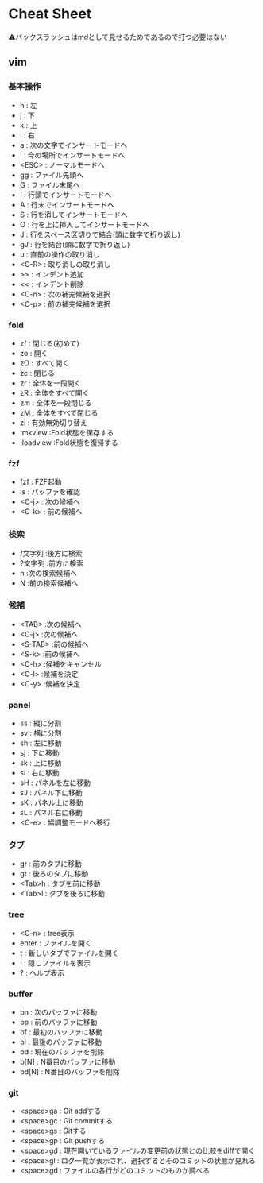 # Cheat Sheet
⚠バックスラッシュはmdとして見せるためであるので打つ必要はない

## vim

### 基本操作
- h		: 左
- j		: 下
- k		: 上
- l		: 右
- a		: 次の文字でインサートモードへ
- i		: 今の場所でインサートモードへ
- \<ESC>	: ノーマルモードへ
- gg	: ファイル先頭へ
- G		: ファイル末尾へ
- I		: 行頭でインサートモードへ
- A		: 行末でインサートモードへ
- S		: 行を消してインサートモードへ
- O		: 行を上に挿入してインサートモードへ
- J		: 行をスペース区切りで結合(頭に数字で折り返し)
- gJ	: 行を結合(頭に数字で折り返し)
- u		: 直前の操作の取り消し
- \<C-R>	: 取り消しの取り消し
- \>>	: インデント追加
- \<<	: インデント削除
- \<C-n>	: 次の補完候補を選択
- \<C-p>	: 前の補完候補を選択

### fold
- zf		: 閉じる(初めて)
- zo		: 開く
- zO		: すべて開く
- zc		: 閉じる
- zr		: 全体を一段開く
- zR		: 全体をすべて開く
- zm		: 全体を一段閉じる
- zM		: 全体をすべて閉じる
- zi		: 有効無効切り替え
- :mkview	:Fold状態を保存する
- :loadview	:Fold状態を復帰する

### fzf
- fzf	: FZF起動
- ls	: バッファを確認
- \<C-j>	: 次の候補へ
- \<C-k>	: 前の候補へ

### 検索
- /文字列	:後方に検索
- ?文字列	:前方に検索
- n			:次の検索候補へ
- N			:前の検索候補へ

### 候補
- \<TAB>		:次の候補へ
- \<C-j>		:次の候補へ
- \<S-TAB>	:前の候補へ
- \<S-k>		:前の候補へ
- \<C-h>		:候補をキャンセル
- \<C-l>		:候補を決定
- \<C-y>		:候補を決定

###  panel
- ss	: 縦に分割 
- sv	: 横に分割
- sh	: 左に移動
- sj	: 下に移動
- sk	: 上に移動
- sl	: 右に移動
- sH	: パネルを左に移動
- sJ	: パネル下に移動
- sK	: パネル上に移動
- sL	: パネル右に移動
- \<C-e>	: 幅調整モードへ移行 

### タブ
- gr		: 前のタブに移動
- gt		: 後ろのタブに移動
- \<Tab>h	: タブを前に移動
- \<Tab>l	: タブを後ろに移動

### tree
- \<C-n> : tree表示
- enter	: ファイルを開く
- t		: 新しいタブでファイルを開く
- I		: 隠しファイルを表示
- ?		: ヘルプ表示

### buffer
- bn	: 次のバッファに移動
- bp	: 前のバッファに移動
- bf	: 最初のバッファに移動
- bl	: 最後のバッファに移動
- bd	: 現在のバッファを削除
- b[N]	: N番目のバッファに移動
- bd[N]	: N番目のバッファを削除

### git
- \<space>ga	: Git addする
- \<space>gc	: Git commitする
- \<space>gs	: Gitする
- \<space>gp : Git pushする
- \<space>gd	: 現在開いているファイルの変更前の状態との比較をdiffで開く 
- \<space>gl : ログ一覧が表示され、選択するとそのコミットの状態が見れる
- \<space>gd : ファイルの各行がどのコミットのものか調べる
